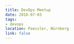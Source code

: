 ```yaml
---
title: DevOps Meetup
date: 2018-07-03
tags:
- devops
location: Paessler, Nürnberg
link: false
---
```

